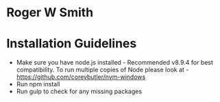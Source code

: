 # Roger W Smith

# Installation Guidelines

*   Make sure you have node.js installed - Recommended v8.9.4 for best compatibility. To run multiple copies of Node please look at - https://github.com/coreybutler/nvm-windows
*   Run npm install
*   Run gulp to check for any missing packages
